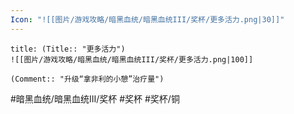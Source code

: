 ```yaml
---
Icon: "![[图片/游戏攻略/暗黑血统/暗黑血统III/奖杯/更多活力.png|30]]"
---
```

```ad-common-bronze-trophy
title: (Title:: "更多活力")
![[图片/游戏攻略/暗黑血统/暗黑血统III/奖杯/更多活力.png|100]]

(Comment:: "升级“拿非利的小憩”治疗量")
```

#暗黑血统/暗黑血统III/奖杯 #奖杯 #奖杯/铜
